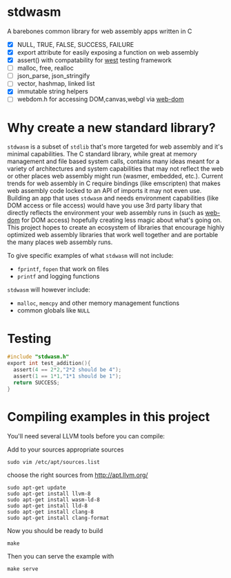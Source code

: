 # stdwasm

A barebones common library for web assembly apps written in C

* [x] NULL, TRUE, FALSE, SUCCESS, FAILURE
* [x] export attribute for easily exposing a function on web assembly
* [x] assert() with compatability for [west](https://github.com/web-dom/west) testing framework
* [ ] malloc, free, realloc
* [ ] json_parse, json_stringify
* [ ] vector, hashmap, linked list
* [x] immutable string helpers
* [ ] webdom.h for accessing DOM,canvas,webgl via [web-dom](https://github.com/web-dom/web-dom/)

# Why create a new standard library?

`stdwasm` is a subset of `stdlib` that's more targeted for web assembly and it's minimal capabilities. The C standard library, while great at memory management and file based system calls, contains many ideas meant for a variety of architectures and system capabilities that may not reflect the web or other places web assembly might run (wasmer, embedded, etc.). Current trends for web assembly in C require bindings (like emscripten) that makes web assembly code locked to an API of imports it may not even use. Building an app that uses `stdwasm` and needs environment capabilities (like DOM access or file access) would have you use 3rd party libary that directly reflects the environment your web assembly runs in (such as [web-dom](https://github.com/web-dom/web-dom/) for DOM access) hopefully creating less magic about what's going on. This project hopes to create an ecosystem of libraries that encourage  highly optimized web assembly libraries that work well together and are portable the many places web assembly runs. 

To give specific examples of what `stdwasm` will not include:
* `fprintf`, `fopen` that work on files
* `printf` and logging functions

`stdwasm` will however include:
* `malloc`, `memcpy` and other memory management functions
* common globals like `NULL`

# Testing
```C
#include "stdwasm.h"
export int test_addition(){
  assert(4 == 2*2,"2*2 should be 4");
  assert(1 == 1*1,"1*1 should be 1");
  return SUCCESS;
}
```

# Compiling examples in this project

You'll need several LLVM tools before you can compile:

Add to your sources appropriate sources

`sudo vim /etc/apt/sources.list`

choose the right sources from http://apt.llvm.org/

```
sudo apt-get update
sudo apt-get install llvm-8
sudo apt-get install wasm-ld-8
sudo apt-get install lld-8
sudo apt-get install clang-8
sudo apt-get install clang-format
```

Now you should be ready to build

`make`

Then you can serve the example with

`make serve`
